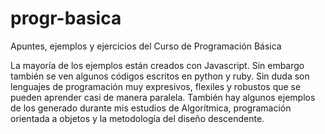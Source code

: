 progr-basica
============

Apuntes, ejemplos y ejercicios del Curso de Programación Básica

La mayoría de los ejemplos están creados con Javascript. Sin embargo también se ven algunos códigos escritos en python y ruby. Sin duda son lenguajes de programación muy expresivos, flexiles y robustos que se pueden aprender casi de manera paralela. También hay algunos ejemplos de los generado durante mis estudios de Algorítmica, programación orientada a objetos y la metodología del diseño descendente.


